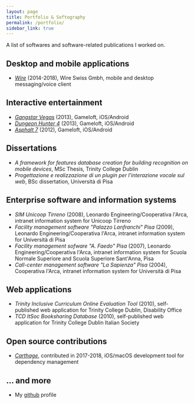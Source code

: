 ```yaml
---
layout: page
title: Portfolio & Softography
permalink: /portfolio/
sidebar_link: true
---
```


A list of softwares and software-related publications I worked on.

## Desktop and mobile applications

- [_Wire_](https://wire.com) (2014-2018), Wire Swiss Gmbh, mobile and desktop messaging/voice client

## Interactive entertainment

- [_Gangstar Vegas_](https://www.youtube.com/watch?v=K6EeioN9k4w) (2013), Gameloft, iOS/Android
- [_Dungeon Hunter 4_](https://www.youtube.com/watch?v=9ywtJReQ9MI) (2013), Gameloft, iOS/Android
- [_Asphalt 7_](https://www.youtube.com/watch?v=OXP9Rcr7OLQ) (2012), Gameloft, iOS/Android

## Dissertations

- _A framework for features database creation for building recognition on mobile devices_, MSc Thesis, Trinity College Dublin
- _Progettazione e realizzazione di un plugin per l'interazione vocale sul web_, BSc dissertation, Università di Pisa

## Enterprise software and information systems

- _SIM Unicoop Tirreno_ (2008), Leonardo Engineering/Cooperativa l'Arca, intranet information system for Unicoop Tirreno
- _Facility management software "Palazzo Lanfranchi" Pisa_ (2009), Leonardo Engineering/Cooperativa l'Arca, intranet information system for Università di Pisa
- _Facility management sofware "A. Faedo" Pisa_ (2007), Leonardo Engineering/Cooperativa l'Arca, intranet information system for Scuola Normale Superiore and Scuola Superiore Sant'Anna, Pisa
- _Call-center management software "La Sapienza" Pisa_ (2004), Cooperativa l'Arca, intranet information system for Università di Pisa

## Web applications

- _Trinity Inclusive Curriculum Online Evaluation Tool_ (2010), self-published web application for Trinity College Dublin, Disability Office
- _TCD ItSoc Booksharing Database_ (2010), self-published web application for Trinity College Dublin Italian Society

## Open source contributions

- [_Carthage_](https://github.com/Carthage/Carthage), contributed in 2017-2018, iOS/macOS development tool for dependency management

## ... and more

- My [github](https://github.com/marcoconti83) profile